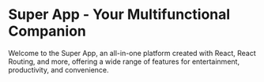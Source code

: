
# Super App - Your Multifunctional Companion
Welcome to the Super App, an all-in-one platform created with React, React Routing, and more, offering a wide range of features for entertainment, productivity, and convenience.

